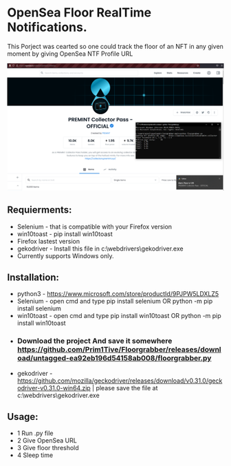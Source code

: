 # OpenSea Floor RealTime Notifications.

This Porject was cearted so one could track the floor of an NFT in any given moment by giving OpenSea NTF Profile URL

<p align="center">
<img src="demo.png"/>
</p>


## Requierments:

- Selenium - that is compatible with your Firefox  version
- win10toast - pip install win10toast
- Firefox lastest version
- gekodriver - Install this file in c:\webdrivers\gekodriver.exe
- Currently supports Windows only.

## Installation:

- python3 - https://www.microsoft.com/store/productId/9PJPW5LDXLZ5
- Selenium - open cmd and type pip install selenium OR python -m pip install selenium
- win10toast - open cmd and type pip install win10toast OR python -m pip install win10toast
- ### Download the project And save it somewhere https://github.com/Prim1Tive/Floorgrabber/releases/download/untagged-ea92eb196d54158ab008/floorgrabber.py
- gekodriver - https://github.com/mozilla/geckodriver/releases/download/v0.31.0/geckodriver-v0.31.0-win64.zip | please save the file at c:\webdrivers\gekodriver.exe


## Usage:

- 1 Run .py file
- 2 Give OpenSea URL
- 3 Give floor threshold
- 4 Sleep time

